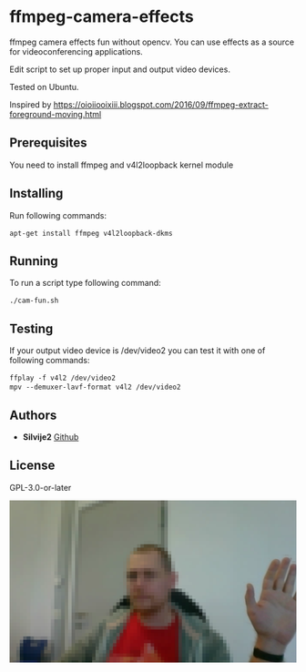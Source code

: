 # ffmpeg-camera-effects

ffmpeg camera effects fun without opencv.
You can use effects as a source for videoconferencing applications.

Edit script to set up proper input and output video devices.

Tested on Ubuntu.

Inspired by https://oioiiooixiii.blogspot.com/2016/09/ffmpeg-extract-foreground-moving.html

## Prerequisites

You need to install ffmpeg and v4l2loopback kernel module

## Installing

Run following commands:

```
apt-get install ffmpeg v4l2loopback-dkms
```

## Running

To run a script type following command:

```
./cam-fun.sh
```

## Testing

If your output video device is /dev/video2 you can test it with one of following commands:

```
ffplay -f v4l2 /dev/video2
mpv --demuxer-lavf-format v4l2 /dev/video2
```

## Authors

* **Silvije2** [Github](https://github.com/silvije2/)

## License

GPL-3.0-or-later

![Hi](https://github.com/silvije2/ffmpeg-camera-effects/blob/master/cam-fun.png)
